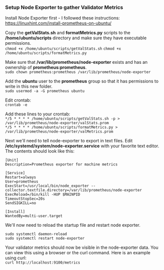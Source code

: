 ### Setup Node Exporter to gather Validator Metrics ###  

Install Node Exporter first - I followed these instructions: https://linuxhint.com/install-prometheus-on-ubuntu/ 

Copy the **getValStats.sh** and **formatMetrics.py** scripts to the **/home/ubuntu/scripts** directory and make sure they have executable permissions.  
    `chmod +x /home/ubuntu/scripts/getValStats.sh`
    `chmod +x /home/ubuntu/scripts/formatMetrics.py`

Make sure that **/var/lib/prometheus/node-exporter** exists and has an ownership of **prometheus:prometheus**.  
    `sudo chown prometheus:prometheus /var/lib/prometheus/node-exporter`  

Add the **ubuntu** user to the **prometheus** group so that it has permissions to write in this new folder.  
    `sudo usermod -a -G prometheus ubuntu`  

Edit crontab:  
    `crontab -e`  

Add these lines to your crontab:  
    `*/5 * * * * /home/ubuntu/scripts/getValStats.sh -p > /var/lib/prometheus/node-exporter/valStats.prom`  
    `*/5 * * * * /home/ubuntu/scripts/formatMetrics.py > /var/lib/prometheus/node-exporter/valMetrics.prom`  
    
Next we'll need to tell node-exporter to export in text files.
Edit **/etc/systemd/system/node-exporter.service** with your favorite text editor. The contents should look like this:  

  
    [Unit]
    Description=Prometheus exporter for machine metrics
    
    [Service]
    Restart=always
    User=prometheus
    ExecStart=/usr/local/bin/node_exporter --collector.textfile.directory=/var/lib/prometheus/node-exporter
    ExecReload=/bin/kill -HUP $MAINPID
    TimeoutStopSec=20s
    SendSIGKILL=no
    
    [Install]
    WantedBy=multi-user.target  

We'll now need to reload the startup file and restart node exporter.  

    sudo systemctl daemon-reload  
    sudo systemctl restart node-exporter   

Your validator metrics should now be visible in the node-exporter data. You can view this using a browser or the curl command. Here is an example using curl:  
    `curl http://localhost:9100/metrics`  
    
